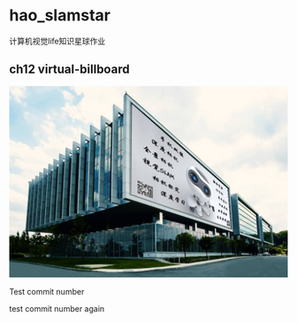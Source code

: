<!--
 * @Author: https://github.com/haohaoalt
 * @Date: 2023-08-24 10:59:24
 * @LastEditors: haohaoalt haohaoalt@163.com
 * @LastEditTime: 2023-08-24 11:06:09
 * @FilePath: /hao_slamstar/README.md
 * @Description: 
 * Copyright (c) 2023 by haohaoalt@163.com, All Rights Reserved. 
-->

# hao_slamstar

计算机视觉life知识星球作业

## ch12 virtual-billboard

![1692846433636](image/README/1692846433636.png)

Test commit number

test commit number again